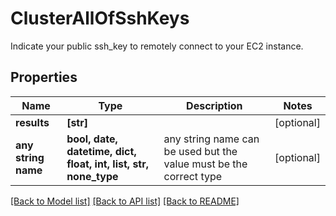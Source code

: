 # ClusterAllOfSshKeys

Indicate your public ssh_key to remotely connect to your EC2 instance.

## Properties
Name | Type | Description | Notes
------------ | ------------- | ------------- | -------------
**results** | **[str]** |  | [optional] 
**any string name** | **bool, date, datetime, dict, float, int, list, str, none_type** | any string name can be used but the value must be the correct type | [optional]

[[Back to Model list]](../README.md#documentation-for-models) [[Back to API list]](../README.md#documentation-for-api-endpoints) [[Back to README]](../README.md)


